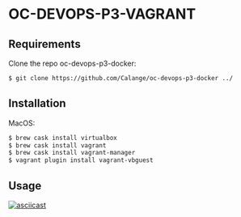 # OC-DEVOPS-P3-VAGRANT

## Requirements

Clone the repo oc-devops-p3-docker:

```sh
$ git clone https://github.com/Calange/oc-devops-p3-docker ../
```

## Installation

MacOS:

```sh
$ brew cask install virtualbox
$ brew cask install vagrant
$ brew cask install vagrant-manager
$ vagrant plugin install vagrant-vbguest
```

## Usage

[![asciicast](https://asciinema.org/a/224256.png)](https://asciinema.org/a/224256)